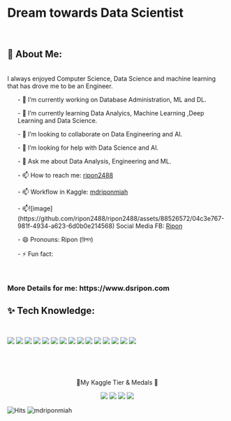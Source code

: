 <h1> Dream towards Data Scientist </h1><br>

<h2>🤠 About Me: </h2><br>
I always enjoyed Computer Science, Data Science and machine learning that has drove me to be an Engineer. <br>


<ul>- 🔭 I’m currently working on Database Administration, ML and DL.</ul>
<ul>- 🌱 I’m currently learning Data Analyics, Machine Learning ,Deep Learning and Data Science.</ul>
<ul>- 👯 I’m looking to collaborate on Data Engineering and AI.</ul>
<ul>- 🤔 I’m looking for help with Data Science and AI.</ul>
<ul>- 💬 Ask me about Data Analysis, Engineering and ML.</ul>
<ul>- 📫 How to reach me: <a href="https://www.linkedin.com/in/ripon2488/"> ripon2488 </a> </ul>
<ul>- 📫 Workflow in Kaggle: <a href="https://www.kaggle.com/mdriponmiah"> mdriponmiah </a> </ul>
<ul>- 📫![image](https://github.com/ripon2488/ripon2488/assets/88526572/04c3e767-981f-4934-a623-6d0b0e214568)
 Social Media FB: <a href="https://www.facebook.com/ripon2488"> Ripon </a> </ul>
<ul>- 😄 Pronouns: Ripon (রিপন)</ul>
<ul>- ⚡ Fun fact: </ul>

<br>
<h3> More Details for me:  https://www.dsripon.com</h3>
<h2> ✨ Tech Knowledge: </h2><br>

![](https://img.shields.io/badge/python-3670A0?style=for-the-badge&amp;logo=python&amp;logoColor=ffdd54)
![](https://img.shields.io/badge/Keras-%23D00000.svg?style=for-the-badge&amp;logo=Keras&amp;logoColor=white)
![](https://img.shields.io/badge/numpy-%23013243.svg?style=for-the-badge&amp;logo=numpy&amp;logoColor=white)
![](https://img.shields.io/badge/pandas-%23150458.svg?style=for-the-badge&amp;logo=pandas&amp;logoColor=white)
![](https://img.shields.io/badge/Plotly-%233F4F75.svg?style=for-the-badge&amp;logo=plotly&amp;logoColor=white)
 ![](https://img.shields.io/badge/PyTorch-%23EE4C2C.svg?style=for-the-badge&amp;logo=PyTorch&amp;logoColor=white)
![](https://img.shields.io/badge/scikit--learn-%23F7931E.svg?style=for-the-badge&amp;logo=scikit-learn&amp;logoColor=white) 
![](https://img.shields.io/badge/SciPy-%230C55A5.svg?style=for-the-badge&amp;logo=scipy&amp;logoColor=%white)
![](https://img.shields.io/badge/TensorFlow-%23FF6F00.svg?style=for-the-badge&amp;logo=TensorFlow&amp;logoColor=white)
![](https://img.shields.io/badge/opencv-%23white.svg?style=for-the-badge&amp;logo=opencv&amp;logoColor=white)
![](https://www.googleapis.com/download/storage/v1/b/kaggle-user-content/o/inbox%2F9733051%2F9de19bc8674de7e909cfdc555ab8199b%2Fpower%20bi.JPG?generation=1674674584825248&alt=media)
![](https://www.googleapis.com/download/storage/v1/b/kaggle-user-content/o/inbox%2F9733051%2F2984bf7961a04d79aa992de7e25fa036%2Ftableau.JPG?generation=1674674585096135&alt=media)
![](https://www.googleapis.com/download/storage/v1/b/kaggle-user-content/o/inbox%2F9733051%2F9b2e7383176bb5d806142e8ef8f89bb5%2Fgoogle%20data%20studio.JPG?generation=1674674585135850&alt=media)
![](https://www.googleapis.com/download/storage/v1/b/kaggle-user-content/o/inbox%2F9733051%2F224ba3f0a7a6dd52c6c5d57b4c6768bc%2Fmysql.JPG?generation=1674674585250106&alt=media)
![](https://www.googleapis.com/download/storage/v1/b/kaggle-user-content/o/inbox%2F9733051%2F451decb991b663ac2a01bf33287e8f89%2Foracle.JPG?generation=1674674585317290&alt=media)


<br>

<p align="center">

  <br/>
  <p align="center">🥇My Kaggle Tier & Medals 🥇</p>
 
</p>
<p align="center">
  <img src="https://road-to-kaggle-grandmaster.vercel.app/api/badges/mdriponmiah/competition/"; />
  <img src="https://road-to-kaggle-grandmaster.vercel.app/api/badges/mdriponmiah/dataset/"; />
  <img src="https://road-to-kaggle-grandmaster.vercel.app/api/badges/mdriponmiah/notebook/"; />
  <img src="https://road-to-kaggle-grandmaster.vercel.app/api/badges/mdriponmiah/discussion/"; />
</p>

![Hits](https://hits.seeyoufarm.com/api/count/incr/badge.svg?url=https%3A%2F%2Fgithub.com%2Fmdriponmiah%2Fkaggle-badge&count_bg=%23DDAA17&title_bg=%23555555&icon=&icon_color=%23E7E7E7&title=hits&edge_flat=false)
![mdriponmiah](https://road-to-kaggle-grandmaster.vercel.app/api/simple/mdriponmiah) 

                                                                                        
